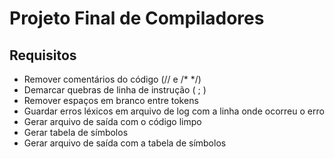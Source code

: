 # Projeto Final de Compiladores

## Requisitos

- Remover comentários do código (// e /* */)
- Demarcar quebras de linha de instrução ( ; )
- Remover espaços em branco entre tokens
- Guardar erros léxicos em arquivo de log com a linha onde ocorreu o erro
- Gerar arquivo de saída com o código limpo
- Gerar tabela de símbolos
- Gerar arquivo de saída com a tabela de símbolos
